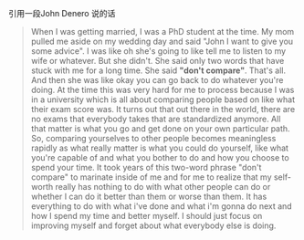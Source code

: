 引用一段John Denero 说的话

> When I was getting married, I was a PhD student at the time. My mom pulled me aside on my wedding day and said "John I want to give you some advice". I was like oh she's going to like tell me to listen to my wife or whatever. But she didn't. She said only two words that have stuck with me for a long time. She said **"don't compare"**. That's all. And then she was like okay you can go back to do whatever you're doing. At the time this was very hard for me to process because I was in a university which is all about comparing people based on like what their exam score was. It turns out that out there in the world, there are no exams that everybody takes that are standardized anymore. All that matter is what you go and get done on your own particular path. So, comparing yourselves to other people becomes meaningless rapidly as what really matter is what you could do yourself, like what you're capable of and what you bother to do and how you choose to spend your time. It took years of this two-word phrase "don't compare" to marinate inside of me and for me to realize that my self-worth really has nothing to do with what other people can do or whether I can do it better than them or worse than them. It has everything to do with what i've done and what i'm gonna do next and how I spend my time and better myself. I should just focus on improving myself and forget about what everybody else is doing. 









